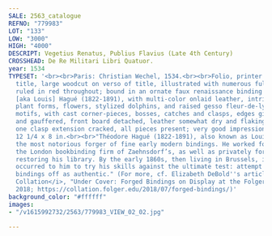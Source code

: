 ```yaml
---
SALE: 2563_catalogue
REFNO: "779983"
LOT: "133"
LOW: "3000"
HIGH: "4000"
DESCRIPT: Vegetius Renatus, Publius Flavius (Late 4th Century)
CROSSHEAD: De Re Militari Libri Quatuor.
year: 1534
TYPESET: '<br><br>Paris: Christian Wechel, 1534.<br><br>Folio, printer''s device on
  title, large woodcut on verso of title, illustrated with numerous full-paged woodcuts,
  ruled in red throughout; bound in an ornate faux renaissance binding by Théodore
  [aka Louis] Hagué (1822-1891), with multi-color onlaid leather, intricate interweaving
  plant forms, flowers, stylized dolphins, and raised gesso fleur-de-lys, among other
  motifs, with cast corner-pieces, bosses, catches and clasps, edges gilt, painted,
  and gauffered, front board detached, leather somewhat dry and flaking in places,
  one clasp extension cracked, all pieces present; very good impressions of the woodcuts,
  12 1/4 x 8 in.<br><br>"Théodore Hagué (1822-1891), also known as Louis, is perhaps
  the most notorious forger of fine early modern bindings. He worked for a time at
  the London bookbinding firm of Zaehnsdorf’s, as well as privately for the Duke d’Aumale,
  restoring his library. By the early 1860s, then living in Brussels, it apparently
  occurred to him to try his skills against the ultimate test: attempt to pass his
  bindings off as authentic." (For more, cf. Elizabeth DeBold''s article in <i>The
  Collation</i>, "Under Cover: Forged Bindings on Display at the Folger," July 19,
  2018; https://collation.folger.edu/2018/07/forged-bindings/)'
background_color: "#ffffff"
images:
- "/v1615992732/2563/779983_VIEW_02_02.jpg"

---
```

